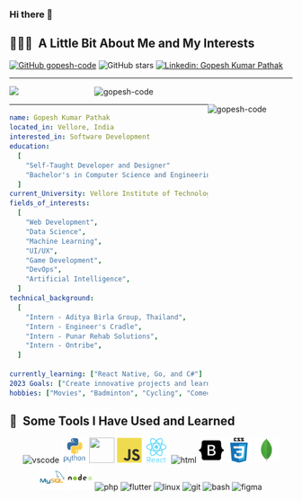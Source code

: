 ### Hi there 👋

## 👨🏻‍💻 &nbsp;A Little Bit About Me and My Interests</h2>

[![GitHub gopesh-code](https://img.shields.io/github/followers/gopesh-code?label=follow&style=social)](https://github.com/gopesh-code)
![GitHub stars](https://img.shields.io/github/stars/gopesh-code?style=social)
[![Linkedin: Gopesh Kumar Pathak](https://img.shields.io/badge/-Gopesh%20Kumar%20Pathak-blue?style=flat-square&logo=Linkedin&logoColor=white&link=https://www.linkedin.com/in/gopeshkumarpathak/)](https://www.linkedin.com/in/gopeshkumarpathak/)

<hr/>
<img align="left" width="30%" src='https://github-readme-stats.vercel.app/api?username=gopesh-code&show_icons=true&theme=radical&count_private=true'/>
</p>
<img align="center" width="35%" src="https://github-readme-streak-stats.herokuapp.com?user=gopesh-code&count_private=true&theme=radical" alt="gopesh-code"/>
</p>
<img align="right" width="30%" src="https://github-readme-stats.vercel.app/api/top-langs/?username=gopesh-code&count_private=true&theme=radical&layout=compact" alt="gopesh-code"/>
 <hr>

```yaml
name: Gopesh Kumar Pathak
located_in: Vellore, India
interested_in: Software Development
education:
  [
    "Self-Taught Developer and Designer"
    "Bachelor's in Computer Science and Engineering",
  ]
current_University: Vellore Institute of Technology, Vellore
fields_of_interests:
  [
    "Web Development",
    "Data Science",
    "Machine Learning",
    "UI/UX",
    "Game Development",
    "DevOps",
    "Artificial Intelligence",
  ]
technical_background:
  [
    "Intern - Aditya Birla Group, Thailand",
    "Intern - Engineer's Cradle",
    "Intern - Punar Rehab Solutions",
    "Intern - Ontribe",
  ]
  
currently_learning: ["React Native, Go, and C#"]
2023 Goals: ["Create innovative projects and learn at least about newer Technologies."]
hobbies: ["Movies", "Badminton", "Cycling", "Comedy", "Developing"]
```

<h2> 🔭 &nbsp;Some Tools I Have Used and Learned</h2>
<p align="center">
<img src="https://cdn.jsdelivr.net/gh/devicons/devicon/icons/vscode/vscode-original.svg" alt="vscode" width="45" height="45"/>
<img src="https://raw.githubusercontent.com/devicons/devicon/master/icons/python/python-original-wordmark.svg" alt="python" width="45" height="45" />
<img src="https://cdn.jsdelivr.net/gh/devicons/devicon/icons/cplusplus/cplusplus-original.svg" width="45" height="45"/>
<img src="https://raw.githubusercontent.com/devicons/devicon/master/icons/javascript/javascript-original.svg" alt="javascript" width="45" height="45" />
<img src="https://raw.githubusercontent.com/devicons/devicon/master/icons/react/react-original-wordmark.svg" alt="react" width="45" height="45" />
<img src="https://cdn.jsdelivr.net/gh/devicons/devicon/icons/html5/html5-original.svg" alt="html" width="45" height="45"/>
<img src="https://raw.githubusercontent.com/devicons/devicon/master/icons/bootstrap/bootstrap-plain.svg" alt="bootstrap" width="45" height="45" />
<img src="https://raw.githubusercontent.com/devicons/devicon/master/icons/css3/css3-original-wordmark.svg" alt="css3" width="45" height="45" />
<img src="https://raw.githubusercontent.com/devicons/devicon/master/icons/mongodb/mongodb-original.svg" alt="mongodb" width="45" height="45" />
<img src="https://raw.githubusercontent.com/devicons/devicon/master/icons/mysql/mysql-original-wordmark.svg" alt="mysql" width="45" height="45" />
<img src="https://raw.githubusercontent.com/devicons/devicon/master/icons/nodejs/nodejs-original-wordmark.svg" alt="nodejs" width="45" height="45" />
<img src="https://cdn.jsdelivr.net/gh/devicons/devicon/icons/php/php-original.svg" alt="php" width="45" height="45"/>
<img src="https://cdn.jsdelivr.net/gh/devicons/devicon/icons/flutter/flutter-original.svg" alt="flutter" width="45" height="45"/>
<img src="https://cdn.jsdelivr.net/gh/devicons/devicon/icons/linux/linux-original.svg" alt="linux" width="45" height="45"/>       
<img src="https://cdn.jsdelivr.net/gh/devicons/devicon/icons/git/git-original.svg" alt="git" width="45" height="45"/>
<img src="https://cdn.jsdelivr.net/gh/devicons/devicon/icons/bash/bash-original.svg" alt="bash" width="45" height="45"/>
<img src="https://cdn.jsdelivr.net/gh/devicons/devicon/icons/figma/figma-original.svg" alt="figma" width="45" height="45"/>   
</p>


